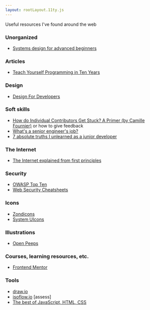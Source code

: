 ```yaml
---
layout: rootLayout.11ty.js
---
```


Useful resources I've found around the web

### Unorganized

- [Systems design for advanced beginners](https://robertheaton.com/2020/04/06/systems-design-for-advanced-beginners/)

### Articles

- [Teach Yourself Programming in Ten Years](https://norvig.com/21-days.html)

### Design

- [Design For Developers](https://www.slideshare.net/Wolfr/design-for-developersonlineversionlong)

### Soft skills

- [How do Individual Contributors Get Stuck? A Primer (by Camille Fournier)](https://www.elidedbranches.com/2017/01/how-do-individual-contributors-get.html) or how to give feedback
- [What's a senior engineer's job?](https://jvns.ca/blog/senior-engineer/)
- [7 absolute truths I unlearned as a junior developer](https://monicalent.com/blog/2019/06/03/absolute-truths-unlearned-as-junior-developer/)

### The Internet

- [The Internet explained from first principles](https://explained-from-first-principles.com/internet)

### Security

- [OWASP Top Ten](https://owasp.org/www-project-top-ten/)
- [Web Security Cheatsheets](https://pragmaticwebsecurity.com/cheatsheets.html)

### Icons

- [Zondicons](https://www.zondicons.com/)
- [System UIcons](https://systemuicons.com/)

### Illustrations

- [Open Peeps](https://www.openpeeps.com/)

### Courses, learning resources, etc.

- [Frontend Mentor](https://www.frontendmentor.io/)

### Tools

- [draw.io](app.diagrams.net)
- [isoflow.io](https://isoflow.io/) [assess]
- [The best of JavaScript, HTML, CSS](https://bestofjs.org/)